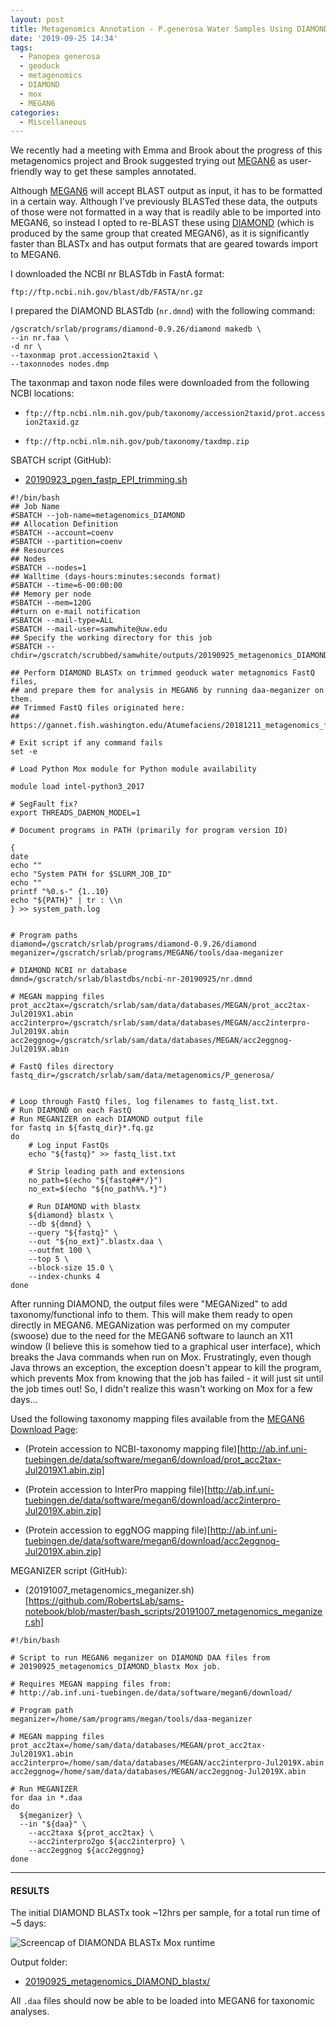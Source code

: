 ```yaml
---
layout: post
title: Metagenomics Annotation - P.generosa Water Samples Using DIAMOND BLASTx on Mox
date: '2019-09-25 14:34'
tags:
  - Panopea generosa
  - geoduck
  - metagenomics
  - DIAMOND
  - mox
  - MEGAN6
categories:
  - Miscellaneous
---
```

We recently had a meeting with Emma and Brook about the progress of this metagenomics project and Brook suggested trying out [MEGAN6](https://ab.inf.uni-tuebingen.de/software/megan6) as user-friendly way to get these samples annotated.

Although [MEGAN6](https://ab.inf.uni-tuebingen.de/software/megan6) will accept BLAST output as input, it has to be formatted in a certain way. Although I've previously BLASTed these data, the outputs of those were not formatted in a way that is readily able to be imported into MEGAN6, so instead I opted to re-BLAST these using [DIAMOND](https://github.com/bbuchfink/diamond) (which is produced by the same group that created MEGAN6), as it is significantly faster than BLASTx and has output formats that are geared towards import to MEGAN6.

I downloaded the NCBI nr BLASTdb in FastA format:

`ftp://ftp.ncbi.nih.gov/blast/db/FASTA/nr.gz`

I prepared the DIAMOND BLASTdb (`nr.dmnd`) with the following command:

```shell
/gscratch/srlab/programs/diamond-0.9.26/diamond makedb \
--in nr.faa \
-d nr \
--taxonmap prot.accession2taxid \
--taxonnodes nodes.dmp
```
The taxonmap and taxon node files were downloaded from the following NCBI locations:

- `ftp://ftp.ncbi.nlm.nih.gov/pub/taxonomy/accession2taxid/prot.accession2taxid.gz`

- `ftp://ftp.ncbi.nlm.nih.gov/pub/taxonomy/taxdmp.zip`


SBATCH script (GitHub):

- [20190923_pgen_fastp_EPI_trimming.sh](https://github.com/RobertsLab/sams-notebook/blob/master/sbatch_scripts/20190923_pgen_fastp_EPI_trimming.sh)

```shell
#!/bin/bash
## Job Name
#SBATCH --job-name=metagenomics_DIAMOND
## Allocation Definition
#SBATCH --account=coenv
#SBATCH --partition=coenv
## Resources
## Nodes
#SBATCH --nodes=1
## Walltime (days-hours:minutes:seconds format)
#SBATCH --time=6-00:00:00
## Memory per node
#SBATCH --mem=120G
##turn on e-mail notification
#SBATCH --mail-type=ALL
#SBATCH --mail-user=samwhite@uw.edu
## Specify the working directory for this job
#SBATCH --chdir=/gscratch/scrubbed/samwhite/outputs/20190925_metagenomics_DIAMOND_blastx

## Perform DIAMOND BLASTx on trimmed geoduck water metagnomics FastQ files,
## and prepare them for analysis in MEGAN6 by running daa-meganizer on them.
## Trimmed FastQ files originated here:
## https://gannet.fish.washington.edu/Atumefaciens/20181211_metagenomics_fastqc_trimgalore/20181211_metagenomics_trimgalore_03/

# Exit script if any command fails
set -e

# Load Python Mox module for Python module availability

module load intel-python3_2017

# SegFault fix?
export THREADS_DAEMON_MODEL=1

# Document programs in PATH (primarily for program version ID)

{
date
echo ""
echo "System PATH for $SLURM_JOB_ID"
echo ""
printf "%0.s-" {1..10}
echo "${PATH}" | tr : \\n
} >> system_path.log


# Program paths
diamond=/gscratch/srlab/programs/diamond-0.9.26/diamond
meganizer=/gscratch/srlab/programs/MEGAN6/tools/daa-meganizer

# DIAMOND NCBI nr database
dmnd=/gscratch/srlab/blastdbs/ncbi-nr-20190925/nr.dmnd

# MEGAN mapping files
prot_acc2tax=/gscratch/srlab/sam/data/databases/MEGAN/prot_acc2tax-Jul2019X1.abin
acc2interpro=/gscratch/srlab/sam/data/databases/MEGAN/acc2interpro-Jul2019X.abin
acc2eggnog=/gscratch/srlab/sam/data/databases/MEGAN/acc2eggnog-Jul2019X.abin

# FastQ files directory
fastq_dir=/gscratch/srlab/sam/data/metagenomics/P_generosa/


# Loop through FastQ files, log filenames to fastq_list.txt.
# Run DIAMOND on each FastQ
# Run MEGANIZER on each DIAMOND output file
for fastq in ${fastq_dir}*.fq.gz
do
	# Log input FastQs
	echo "${fastq}" >> fastq_list.txt

	# Strip leading path and extensions
	no_path=$(echo "${fastq##*/}")
	no_ext=$(echo "${no_path%%.*}")

	# Run DIAMOND with blastx
	${diamond} blastx \
	--db ${dmnd} \
	--query "${fastq}" \
	--out "${no_ext}".blastx.daa \
	--outfmt 100 \
	--top 5 \
	--block-size 15.0 \
	--index-chunks 4
done
```

After running DIAMOND, the output files were "MEGANized" to add taxonomy/functional info to them. This will make them ready to open directly in MEGAN6. MEGANization was performed on my computer (swoose) due to the need for the MEGAN6 software to launch an X11 window (I believe this is somehow tied to a graphical user interface), which breaks the Java commands when run on Mox. Frustratingly, even though Java throws an exception, the exception doesn't appear to kill the program, which prevents Mox from knowing that the job has failed - it will just sit until the job times out! So, I didn't realize this wasn't working on Mox for a few days...

Used the following taxonomy mapping files available from the [MEGAN6 Download Page](https://software-ab.informatik.uni-tuebingen.de/download/megan6/welcome.html):

- (Protein accession to NCBI-taxonomy mapping file)[http://ab.inf.uni-tuebingen.de/data/software/megan6/download/prot_acc2tax-Jul2019X1.abin.zip]

- (Protein accession to InterPro mapping file)[http://ab.inf.uni-tuebingen.de/data/software/megan6/download/acc2interpro-Jul2019X.abin.zip]

- (Protein accession to eggNOG mapping file)[http://ab.inf.uni-tuebingen.de/data/software/megan6/download/acc2eggnog-Jul2019X.abin.zip]

MEGANIZER script (GitHub):

- (20191007_metagenomics_meganizer.sh)[https://github.com/RobertsLab/sams-notebook/blob/master/bash_scripts/20191007_metagenomics_meganizer.sh]

```shell
#!/bin/bash

# Script to run MEGAN6 meganizer on DIAMOND DAA files from
# 20190925_metagenomics_DIAMOND_blastx Mox job.

# Requires MEGAN mapping files from:
# http://ab.inf.uni-tuebingen.de/data/software/megan6/download/

# Program path
meganizer=/home/sam/programs/megan/tools/daa-meganizer

# MEGAN mapping files
prot_acc2tax=/home/sam/data/databases/MEGAN/prot_acc2tax-Jul2019X1.abin
acc2interpro=/home/sam/data/databases/MEGAN/acc2interpro-Jul2019X.abin
acc2eggnog=/home/sam/data/databases/MEGAN/acc2eggnog-Jul2019X.abin

# Run MEGANIZER
for daa in *.daa
do
  ${meganizer} \
  --in "${daa}" \
	--acc2taxa ${prot_acc2tax} \
	--acc2interpro2go ${acc2interpro} \
	--acc2eggnog ${acc2eggnog}
done
```

---

#### RESULTS

The initial DIAMOND BLASTx took ~12hrs per sample, for a total run time of ~5 days:

![Screencap of DIAMONDA BLASTx Mox runtime](https://github.com/RobertsLab/sams-notebook/blob/master/images/screencaps/20190925_metagenomics_DIAMOND_blastx_runtime.png?raw=true)



Output folder:

- [20190925_metagenomics_DIAMOND_blastx/](https://gannet.fish.washington.edu/Atumefaciens/20190925_metagenomics_DIAMOND_blastx/)

All `.daa` files should now be able to be loaded into MEGAN6 for taxonomic analyses.
